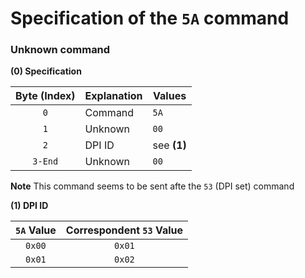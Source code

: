 # Specification of the `5A` command
### Unknown command

**(0) Specification**

Byte (Index) | Explanation | Values
:---: | --- | ---
`0` | Command | `5A`
`1` | Unknown | `00`
`2` | DPI ID | see **(1)**
`3-End` | Unknown | `00`

**Note**
This command seems to be sent afte the `53` (DPI set) command

**(1) DPI ID**

`5A` Value | Correspondent `53` Value
:---: | :---:
`0x00` | `0x01`
`0x01` | `0x02`

